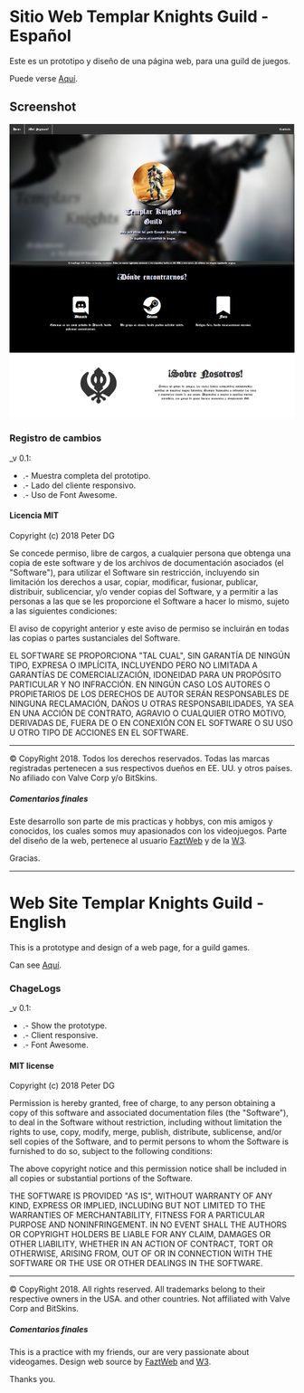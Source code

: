 # Sitio Web Templar Knights Guild - Español

Este es un prototipo y diseño de una página web, para una guild de juegos.

Puede verse [Aquí](https://peterdamiang.github.io/TemplarKnightsGuild/index.html).

## Screenshot

![](img/screenshotpageweb/ScreenshotTKG.png)

### Registro de cambios

_v 0.1:

* .- Muestra completa del prototipo.
* .- Lado del cliente responsivo.
* .- Uso de Font Awesome.

#### Licencia MIT
Copyright (c) 2018 Peter DG

Se concede permiso, libre de cargos, a cualquier persona que obtenga una copia de este software y de los archivos de documentación asociados (el "Software"), para utilizar el Software sin restricción, incluyendo sin limitación los derechos a usar, copiar, modificar, fusionar, publicar, distribuir, sublicenciar, y/o vender copias del Software, y a permitir a las personas a las que se les proporcione el Software a hacer lo mismo, sujeto a las siguientes condiciones:

El aviso de copyright anterior y este aviso de permiso se incluirán en todas las copias o partes sustanciales del Software.

EL SOFTWARE SE PROPORCIONA "TAL CUAL", SIN GARANTÍA DE NINGÚN TIPO, EXPRESA O IMPLÍCITA, INCLUYENDO PERO NO LIMITADA A GARANTÍAS DE COMERCIALIZACIÓN, IDONEIDAD PARA UN PROPÓSITO PARTICULAR Y NO INFRACCIÓN. EN NINGÚN CASO LOS AUTORES O PROPIETARIOS DE LOS DERECHOS DE AUTOR SERÁN RESPONSABLES DE NINGUNA RECLAMACIÓN, DAÑOS U OTRAS RESPONSABILIDADES, YA SEA EN UNA ACCIÓN DE CONTRATO, AGRAVIO O CUALQUIER OTRO MOTIVO, DERIVADAS DE, FUERA DE O EN CONEXIÓN CON EL SOFTWARE O SU USO U OTRO TIPO DE ACCIONES EN EL SOFTWARE. 

-------------------------------------------------------------------------------------------------------------
© CopyRight 2018. Todos los derechos reservados. Todas las marcas registradas pertenecen a sus respectivos dueños en EE. UU. y otros países. No afiliado con Valve Corp y/o BitSkins.

##### Comentarios finales

Este desarrollo son parte de mis practicas y hobbys, con mis amigos y conocidos, los cuales somos muy apasionados con los videojuegos. 
Parte del diseño de la web, pertenece al usuario [FaztWeb](https://github.com/FaztWeb/landing-page-three) y de la [W3](https://www.w3schools.com/).

Gracias.

_____________________________________________________________________________________________________________

# Web Site Templar Knights Guild - English

This is a prototype and design of a web page, for a guild games.

Can see [Aquí](https://peterdamiang.github.io/TemplarKnightsGuild/).

### ChageLogs

_v 0.1:

* .- Show the prototype.
* .- Client responsive.
* .- Font Awesome.

#### MIT license
Copyright (c) 2018 Peter DG

Permission is hereby granted, free of charge, to any person obtaining a copy of this software and associated documentation files (the "Software"), to deal in the Software without restriction, including without limitation the rights to use, copy, modify, merge, publish, distribute, sublicense, and/or sell copies of the Software, and to permit persons to whom the Software is furnished to do so, subject to the following conditions:

The above copyright notice and this permission notice shall be included in all copies or substantial portions of the Software.

THE SOFTWARE IS PROVIDED "AS IS", WITHOUT WARRANTY OF ANY KIND, EXPRESS OR IMPLIED, INCLUDING BUT NOT LIMITED TO THE WARRANTIES OF MERCHANTABILITY, FITNESS FOR A PARTICULAR PURPOSE AND NONINFRINGEMENT. IN NO EVENT SHALL THE AUTHORS OR COPYRIGHT HOLDERS BE LIABLE FOR ANY CLAIM, DAMAGES OR OTHER LIABILITY, WHETHER IN AN ACTION OF CONTRACT, TORT OR OTHERWISE, ARISING FROM, OUT OF OR IN CONNECTION WITH THE SOFTWARE OR THE USE OR OTHER DEALINGS IN THE SOFTWARE. 

-------------------------------------------------------------------------------------------------------------
© CopyRight 2018. All rights reserved. All trademarks belong to their respective owners in the USA. and other countries. Not affiliated with Valve Corp and BitSkins.

##### Comentarios finales

This is a practice with my friends, our are very passionate about videogames.
Design web source by [FaztWeb](https://github.com/FaztWeb/landing-page-three) and [W3](https://www.w3schools.com/).

Thanks you.
